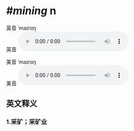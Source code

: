 # ***\#mining*** n
英音 ˈmaɪnɪŋ  
英音
<audio src="./media/mining1_AAC.aac" controls="controls"></audio>

美音 ˈmaɪnɪŋ  
美音
<audio src="./media/mining1_AAC.aac" controls="controls"></audio>



  

英文释义
---
### 1.**采矿；采矿业**  


